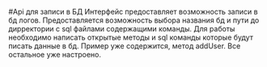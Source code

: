 #Api для записи в БД
Интерфейс предоставляет возможность записи в бд логов. 
Предоставляется возможность выбора названия бд и пути до дирректории с sql файлами содержащими команды.
Для работы необходимо написать открытые методы и sql команды которые будут писать данные в бд.
Пример уже содержится, метод addUser. Все остальное уже настроено.
